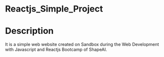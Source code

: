 # Reactjs_Simple_Project

# Description

It is a simple web website created on Sandbox during the Web Development with Javascript and Reactjs Bootcamp of ShapeAI.
